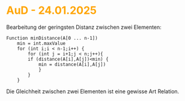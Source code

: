 # <font color = "orange">AuD - 24.01.2025</font>
Bearbeitung der geringsten Distanz zwischen zwei Elementen:
```
Function minDistance(A[0 ... n-1])
	min = int.maxValue
	for (int i;i < n-1;i++) {
		for (int j = i+1;j < n;j++){
		if (distance(A[i],A[j])<min) {
			min = distance(A[i],A[j])
			}
		}
	}
```

Die Gleichheit zwischen zwei Elementen ist eine gewisse Art Relation.